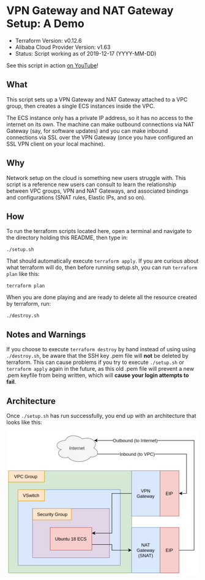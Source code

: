 # VPN Gateway and NAT Gateway Setup: A Demo 

- Terraform Version: v0.12.6
- Alibaba Cloud Provider Version: v1.63
- Status: Script working as of 2019-12-17 (YYYY-MM-DD)

See this script in action [on YouTube](https://www.youtube.com/watch?v=9O9KPQ-O-IY&feature=youtu.be)!

## What

This script sets up a VPN Gateway and NAT Gateway attached to a VPC group, then creates a single ECS instances inside the VPC.

The ECS instance only has a private IP address, so it has no access to the internet on its own. The machine can make outbound connections via NAT Gateway (say, for software updates) and you can make inbound connections via SSL over the VPN Gateway (once you have configured an SSL VPN client on your local machine).

## Why

Network setup on the cloud is something new users struggle with. This script is a reference new users can consult to learn the relationship between VPC groups, VPN and NAT Gateways, and associated bindings and configurations (SNAT rules, Elastic IPs, and so on).

## How 

To run the terraform scripts located here, open a terminal and navigate to the directory holding this README, then type in:

```
./setup.sh
```

That should automatically execute `terraform apply`. If you are curious about what terraform will do, then before running setup.sh, you can run `terraform plan` like this:

```
terraform plan
```

When you are done playing and are ready to delete all the resource created by terraform, run:

```
./destroy.sh
```

## Notes and Warnings

If you choose to execute `terraform destroy` by hand instead of using using `./destroy.sh`, be aware that the SSH key .pem file will **not** be deleted by terraform. This can cause problems if you try to execute `./setup.sh` or `terraform apply` again in the future, as this old .pem file will prevent a new .pem keyfile from being written, which will **cause your login attempts to fail**.

## Architecture

Once `./setup.sh` has run successfully, you end up with an architecture that looks like this:

![Simple VPN and NAT Gateway configuration](diagrams/vpn_nat_demo.png)
